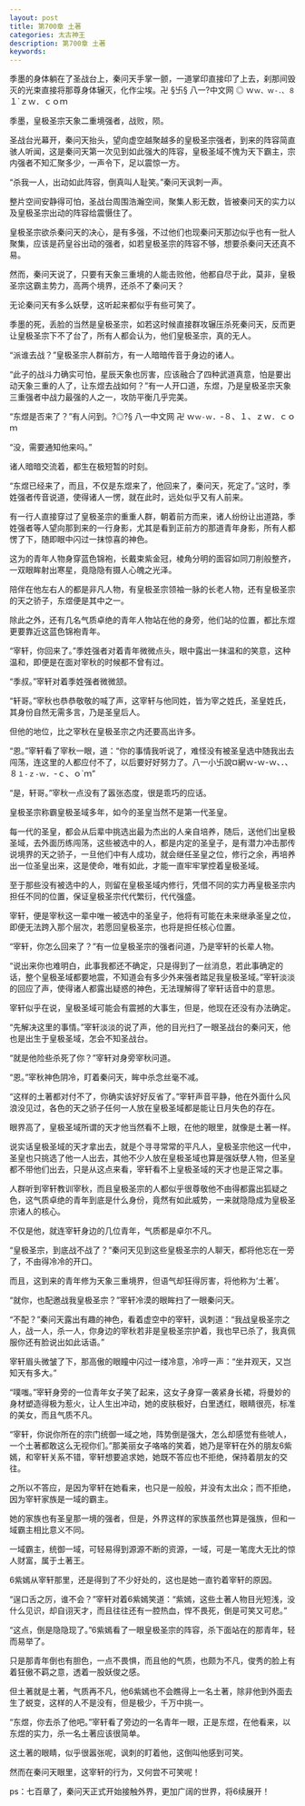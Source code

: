 ```yaml
---
layout: post
title: 第700章 土著
categories: 太古神王
description: 第700章 土著
keywords:
---
```


季墨的身体躺在了圣战台上，秦问天手掌一颤，一道掌印直接印了上去，刹那间毁灭的光束直接将那尊身体辗灭，化作尘埃。卍 §卐§ 八一?中文网 ◎ ｗ`ｗ、ｗ-．、８`１`ｚｗ．ｃｏｍ

季墨，皇极圣宗天象二重境强者，战败，陨。

圣战台光幕开，秦问天抬头，望向虚空越聚越多的皇极圣宗强者，到来的阵容简直骇人听闻，这是秦问天第一次见到如此强大的阵容，皇极圣域不愧为天下霸主，宗内强者不知汇聚多少，一声令下，足以震惊一方。

“杀我一人，出动如此阵容，倒真叫人耻笑。”秦问天讽刺一声。

整片空间安静得可怕，圣战台周围浩瀚空间，聚集人影无数，皆被秦问天的实力以及皇极圣宗出动的阵容给震慑住了。

皇极圣宗欲杀秦问天的决心，是有多强，不过他们也现秦问天那边似乎也有一批人聚集，应该是药皇谷出动的强者，如若皇极圣宗的阵容不够，想要杀秦问天还真不易。

然而，秦问天说了，只要有天象三重境的人能击败他，他都自尽于此，莫非，皇极圣宗这霸主势力，高两个境界，还杀不了秦问天？

无论秦问天有多么妖孽，这听起来都似乎有些可笑了。

季墨的死，丢脸的当然是皇极圣宗，如若这时候直接群攻辗压杀死秦问天，反而更让皇极圣宗下不了台了，所有人都会认为，他们皇极圣宗，真的无人。

“派谁去战？”皇极圣宗人群前方，有一人暗暗传音于身边的诸人。

“此子的战斗力确实可怕，星辰天象也厉害，应该融合了四种武道真意，怕是要出动天象三重的人了，让东煜去战如何？”有一人开口道，东煜，乃是皇极圣宗天象三重强者中战力最强的人之一，攻防平衡几乎完美。

“东煜是否来了？”有人问到。?◎?§ 八一中文网 卍 ｗ`ｗ-ｗ`．-８、１、ｚｗ．ｃｏｍ

“没，需要通知他来吗。”

诸人暗暗交流着，都生在极短暂的时刻。

“东煜已经来了，而且，不仅是东煜来了，他回来了，秦问天，死定了。”这时，季姓强者传音说道，使得诸人一愣，就在此时，远处似乎又有人前来。

有一行人直接穿过了皇极圣宗的重重人群，朝着前方而来，诸人纷纷让出道路，季姓强者等人望向那到来的一行身影，尤其是看到正前方的那道青年身影，所有人都愣了下，随即眼中闪过一抹惊喜的神色。

这为的青年人物身穿蓝色锦袍，长戴束紫金冠，棱角分明的面容如同刀削般整齐，一双眼眸射出寒星，竟隐隐有摄人心魄之光泽。

陪伴在他左右人的都是非凡人物，有皇极圣宗领袖一脉的长老人物，还有皇极圣宗的天之骄子，东煜便是其中之一。

除此之外，还有几名气质卓绝的青年人物站在他的身旁，他们站的位置，都比东煜更要靠近这蓝色锦袍青年。

“宰轩，你回来了。”季姓强者对着青年微微点头，眼中露出一抹温和的笑意，这种温和，即便是在面对宰秋的时候都不曾有过。

“季叔。”宰轩对着季姓强者微微颔。

“轩哥。”宰秋也恭恭敬敬的喊了声，这宰轩与他同姓，皆为宰之姓氏，圣皇姓氏，其身份自然无需多言，乃是圣皇后人。

但他的地位，比之宰秋在皇极圣宗之内还要高出许多。

“恩。”宰轩看了宰秋一眼，道：“你的事情我听说了，难怪没有被圣皇选中随我出去闯荡，连这里的人都应付不了，以后要好好努力了。八一小卐說¤網ｗ-ｗ-ｗ、．、８`１-ｚ-ｗ`．-ｃ、ｏ`ｍ”

“是，轩哥。”宰秋一点没有了嚣张态度，很是乖巧的应话。

皇极圣宗称霸皇极圣域多年，如今的圣皇当然不是第一代圣皇。

每一代的圣皇，都会从后辈中挑选出最为杰出的人亲自培养，随后，送他们出皇极圣域，去外面历练闯荡，这些被选中的人，都是内定的圣皇子，是有潜力冲击那传说境界的天之骄子，一旦他们中有人成功，就会继任圣皇之位，修行之余，再培养出一位圣皇出来，这是使命，唯有如此，才能一直牢牢掌控着皇极圣域。

至于那些没有被选中的人，则留在皇极圣域内修行，凭借不同的实力再皇极圣宗内担任不同的位置，保证皇极圣宗代代繁衍，代代强盛。

宰轩，便是宰秋这一辈中唯一被选中的圣皇子，他将有可能在未来继承圣皇之位，即便无法跨入那个层次，若愿回皇极圣宗，也将是担任核心位置。

“宰轩，你怎么回来了？”有一位皇极圣宗的强者问道，乃是宰轩的长辈人物。

“说出来你也难明白，此事我都还不确定，只是得到了一丝消息，若此事确定的话，整个皇极圣域都要地震，不知道会有多少外来强者踏足我皇极圣域。”宰轩淡淡的回应了声，使得诸人都露出疑惑的神色，无法理解得了宰轩话音中的意思。

宰轩似乎在说，皇极圣域可能会有震撼的大事生，但是，他现在还没有办法确定。

“先解决这里的事情。”宰轩淡淡的说了声，他的目光扫了一眼圣战台的秦问天，他也是出生于皇极圣域，怎会不知圣战台。

“就是他险些杀死了你？”宰轩对身旁宰秋问道。

“恩。”宰秋神色阴冷，盯着秦问天，眸中杀念丝毫不减。

“这样的土著都对付不了，你确实该好好反省了。”宰轩声音平静，他在外面什么风浪没见过，各色的天之骄子任何一人放在皇极圣域都是能让日月失色的存在。

眼界高了，皇极圣域所谓的天才他当然看不上眼，在他的眼里，就像是土著一样。

说实话皇极圣域的天才拿出去，就是个寻寻常常的平凡人，皇极圣宗他这一代中，圣皇也只挑选了他一人出去，其他不少人放在皇极圣域也算是强妖孽人物，但圣皇都不带他们出去，只是从这点来看，宰轩看不上皇极圣域的天才也是正常之事。

人群听到宰轩教训宰秋，而且皇极圣宗的人都似乎很尊敬他不由得都露出狐疑之色，这气质卓绝的青年到底是什么身份，竟然有如此威势，一来就隐隐成为皇极圣宗诸人的核心。

不仅是他，就连宰轩身边的几位青年，气质都是卓尔不凡。

“皇极圣宗，到底战不战了？”秦问天见到这些皇极圣宗的人聊天，都将他忘在一旁了，不由得冷冷的开口。

而且，这到来的青年修为天象三重境界，但语气却狂得厉害，将他称为‘土著’。

“就你，也配邀战我皇极圣宗？”宰轩冷漠的眼眸扫了一眼秦问天。

“不配？”秦问天露出有趣的神色，看着虚空中的宰轩，讽刺道：“我战皇极圣宗之人，战一人，杀一人，你身边的宰秋若非是皇极圣宗护着，我也早已杀了，我真佩服你还有脸说出如此话语。”

宰轩眉头微皱了下，那高傲的眼瞳中闪过一缕冷意，冷哼一声：“坐井观天，又岂知天有多大。”

“噗嗤。”宰轩身旁的一位青年女子笑了起来，这女子身穿一袭紧身长裙，将曼妙的身材塑造得极为惹火，让人生出冲动，她的皮肤极好，白里透红，眼睛很亮，标准的美女，而且气质不凡。

“宰轩，你说你所在的宗门统御一域之地，阵势倒是强大，怎么却感觉有些唬人，一个土著都敢这么无视你们。”那美丽女子咯咯的笑着，她乃是宰轩在外的朋友6紫嫣，和宰轩关系不错，宰轩想要追求她，她既不答应也不拒绝，保持着朋友的交往。

之所以不答应，是因为宰轩在她看来，也只是一般般，并没有太出众；而不拒绝，因为宰轩家族是一域的霸主。

她的家族也有圣皇那一境的强者，但是，外界这样的家族虽然也算是强族，但和一域霸主相比意义不同。

一域霸主，统御一域，可轻易得到源源不断的资源，一域，可是一笔庞大无比的惊人财富，属于土著王。

6紫嫣从宰轩那里，还是得到了不少好处的，这也是她一直钓着宰轩的原因。

“逞口舌之厉，谁不会？”宰轩对着6紫嫣笑道：“紫嫣，这些土著人物目光短浅，没什么见识，却自诩天才，而且往往还有一腔热血，悍不畏死，倒是可笑又可悲。”

“这点，倒是隐隐现了。”6紫嫣看了一眼皇极圣宗的阵容，杀下面站在的那青年，轻而易举了。

只是那青年倒也有胆色，一点不畏惧，而且他的气质，也颇为不凡，俊秀的脸上有着狂傲不羁之意，透着一股妖俊之感。

但土著就是土著，气质再不凡，他6紫嫣也不会瞧得上一名土著，除非他到外面去生了蜕变，这样的人不是没有，但是极少，千万中挑一。

“东煜，你去杀了他吧。”宰轩看了旁边的一名青年一眼，正是东煜，在他看来，以东煜的实力，杀一名土著应该很简单。

这土著的眼睛，似乎很嚣张呢，讽刺的盯着他，这倒叫他感到可笑。

然而在秦问天眼里，这宰轩的行为，又何尝不可笑呢！

ps：七百章了，秦问天正式开始接触外界，更加广阔的世界，将6续展开！
